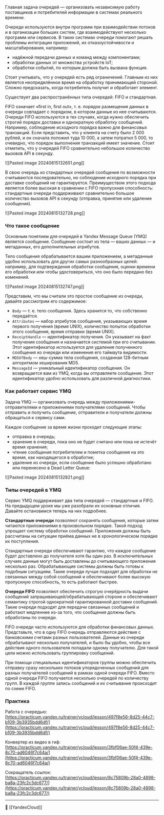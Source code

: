 Главная задача очередей — организовать независимую работу поставщиков и потребителей информации в системах реального времени.

Очереди используются внутри программ при взаимодействии потоков и в организации больших систем, где взаимодействуют несколько программ или сервисов. В таких системах очереди помогают решать проблемы интеграции приложений, их отказоустойчивости и масштабирования, например:

- надёжной передачи данных и команд между компонентами;
- обработки данных от множества устройств IoT;
- обработки событий, по которым должна быть вызвана функция.

Стоит учитывать, что у очередей есть ряд ограничений. Главным из них является неопределённое время на обработку принимающей стороной. Сложно предсказать, когда потребитель получит и обработает элемент.

Существует два распространённых типа очередей: FIFO и стандартная.

FIFO означает «first in, first out», т. е. порядок размещения данных в очереди совпадает с порядком, в котором данные из нее считываются. Очереди FIFO используются в тех случаях, когда нужно обеспечить строгий порядок доставки и однократную обработку сообщений. Например, соблюдение исходного порядка важно для финансовых транзакций. Если представить, что у клиента на счету было 2 000 рублей, и он сначала положил туда 10 000, а затем потратил 5 000, то очевидно, что порядок выполнения транзакций имеет значение. Стоит отметить, что у очередей FIFO сравнительно небольшое количество вызовов API в секунду.

![[Pasted image 20240815132651.png]]

В свою очередь из стандартных очередей сообщения по возможности считываются последовательно, но соблюдение исходного порядка при доставке сообщений не гарантируется. Преимуществом этого подхода является более высокая в сравнении с FIFO пропускная способность: стандартные очереди поддерживают сравнительно большое количество вызовов API в секунду (отправка, принятие или удаление сообщения).

![[Pasted image 20240815132728.png]]

### Что такое сообщение

Основным понятием для очередей в Yandex Message Queue (YMQ) является сообщение. Сообщение состоит из тела — ваших данных — и метаданных, его дополнительных атрибутов.

Тело сообщения обрабатывается вашим приложением, а метаданные удобно использовать для других самых разнообразных целей: например, для подтверждения обработки сообщения, оценки времени его обработки или чтобы удостовериться, что оно было передано без изменений.

![[Pasted image 20240815132747.png]]

Представим, что мы считали это простое сообщение из очереди, давайте рассмотрим его содержимое:

- `Body` — т. е. тело сообщения. Здесь хранится то, что собственно передаётся.
- `Attributes` — набор атрибутов сообщения, указывающих время первого получения (время UNIX), количество попыток обработки этого сообщения, время отправки (время UNIX).
- `ReceiptHandle` — идентификатор получения. Он указывает на факт получения сообщения и назначается системой при его считывании. Этот идентификатор используется для удаления полученного сообщения из очереди или изменения его таймаута видимости.
- `MD5OfBody` — хеш-сумма тела сообщения, созданная 128-битным алгоритмом хеширования MD5.
- `MessageId` — уникальный идентификатор сообщения. Он возвращается вам из YMQ, когда вы отправляете сообщение. Этот идентификатор удобно использовать для различной диагностики.

### Как работает сервис YMQ

Задача YMQ — организовать очередь между приложениями-отправителями и приложениями получателями сообщений. Чтобы отправить и получить сообщение, отправители и получатели должны обращаться к сервису сами.

Каждое сообщение за время жизни проходит следующие этапы:

- отправка в очередь;
- хранение в очереди, пока оно не будет считано или пока не истечёт время хранения;
- чтение сообщения потребителем и пометка сообщения на это время, как находящегося в обработке;
- удаление из очереди, если сообщение было успешно обработано или перенесено в Dead Letter Queue:

![[Pasted image 20240815132821.png]]

### Типы очередей в YMQ

Сервис YMQ поддерживает два типа очередей — стандартные и FIFO. На предыдущем уроке мы уже разобрали их основные отличия. Давайте остановимся теперь на них подробнее.

**Стандартные очереди** позволяют сохранять сообщения, которые затем читаются приложениями в произвольном порядке. Такой подход упрощает систему обработки сообщений. Приложения должны быть рассчитаны на ситуации приёма данных не в хронологическом порядке их поступления.

Стандартные очереди обеспечивают гарантию, что каждое сообщение будет доставлено до получателя хотя бы один раз. В исключительных случаях данные могут быть доставлены до считывающего приложения несколько раз. Обрабатывающие системы должны быть готовы к подобным ситуациям. Такие очереди лучше подходят для обработки не связанных между собой сообщений и обеспечивают более высокую пропускную способность, то есть работают быстрее.

**Очереди FIFO** позволяют обеспечить строгую очерёдность выдачи сообщений запрашивающей/обрабатывающей стороне и обеспечивают семантику строгой однократной гарантированной доставки сообщений. Такие очереди подходят для передачи связанных сообщений и работают медленнее из-за того, что сообщения должны быть обработаны по очереди.

FIFO очереди часто используются для обработки финансовых данных. Представьте, что в одну FIFO очередь отправляются действия с банковскими счетами разных пользователей. Данные из очереди обрабатывают несколько получателей, и было бы удобно, чтобы все действия одного пользователя попадали одному получателю. Для такой цели можно использовать группировку сообщений.

При помощи специальных идентификаторов группы можно обеспечить отправку сразу нескольких потоков упорядоченных сообщений для разных получателей сообщений в рамках одной очереди FIFO. Вместо одной очереди FIFO получается несколько очередей по количеству групп. В каждой группе запись сообщений и их считывание происходит по схеме FIFO.

### Практика

Работа с очередью: [https://practicum.yandex.ru/trainer/ycloud/lesson/497f8e56-8d25-44c7-b109-3b3935bdd6df/](https://practicum.yandex.ru/trainer/ycloud/lesson/497f8e56-8d25-44c7-b109-3b3935bdd6df/)

Конвертер из видео в гиф: [https://practicum.yandex.ru/trainer/ycloud/lesson/3fbf06ae-50f4-439e-8c70-ad6046f7c64a/](https://practicum.yandex.ru/trainer/ycloud/lesson/3fbf06ae-50f4-439e-8c70-ad6046f7c64a/)

Сокращатель ссылок: [https://practicum.yandex.ru/trainer/ycloud/lesson/8c75809b-28a0-4898-ba8a-23fc2c3dc677/](https://practicum.yandex.ru/trainer/ycloud/lesson/8c75809b-28a0-4898-ba8a-23fc2c3dc677/)



----
📂 [[YandexCloud]]